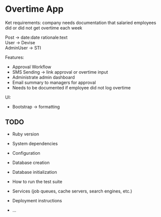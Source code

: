 # Overtime App

Ket requirements: company needs documentation that salaried employees did or did not get overtime each week

Post -> date:date rationale:text  
User -> Devise  
AdminUser -> STI  

Features:  
- Approval Workflow  
- SMS Sending -> link approval or overtime input  
- Administrate admin dashboard  
- Email summary to managers for approval  
- Needs to be documented if employee did not log overtime  

UI:
- Bootstrap -> formatting


## TODO

* Ruby version

* System dependencies

* Configuration

* Database creation

* Database initialization

* How to run the test suite

* Services (job queues, cache servers, search engines, etc.)

* Deployment instructions

* ...
